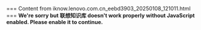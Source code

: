 === Content from iknow.lenovo.com.cn_eebd3903_20250108_121011.html ===
**We're sorry but 联想知识库 doesn't work properly without JavaScript enabled. Please enable it to continue.**
